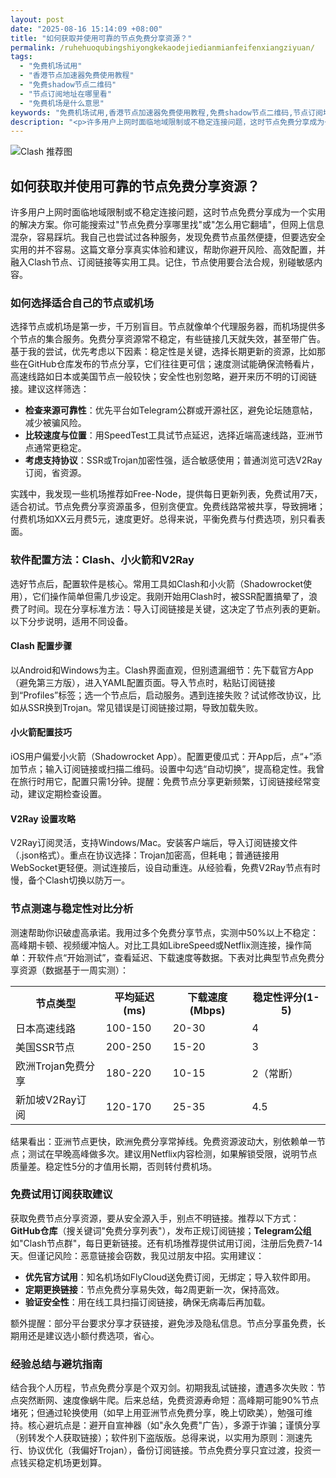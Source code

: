 ```yaml
---
layout: post
date: "2025-08-16 15:14:09 +08:00"
title: "如何获取并使用可靠的节点免费分享资源？"
permalink: /ruhehuoqubingshiyongkekaodejiedianmianfeifenxiangziyuan/
tags:
  - "免费机场试用"
  - "香港节点加速器免费使用教程"
  - "免费shadow节点二维码"
  - "节点订阅地址在哪里看"
  - "免费机场是什么意思"
keywords: "免费机场试用,香港节点加速器免费使用教程,免费shadow节点二维码,节点订阅地址在哪里看,免费机场是什么意思"
description: "<p>许多用户上网时面临地域限制或不稳定连接问题，这时节点免费分享成为一个实用的解决方案。你可能搜索过节点免费分享哪里找或怎么用它翻墙，但网上信息混杂，容易踩坑。我自己也尝试过各种服务，发现免费节点虽然便捷，但要选安全实用的并不容易。这篇文章分享真实体验和建议，帮助你避开风险、高效配置，并融入Clash节点、订阅链接等实用工具。记住，节点使用要合法合规，别碰敏感内容。</p>"
---
```


![Clash 推荐图](https://clashjd.github.io/assets/img/clash免费订阅.png)

## 如何获取并使用可靠的节点免费分享资源？

<p>许多用户上网时面临地域限制或不稳定连接问题，这时节点免费分享成为一个实用的解决方案。你可能搜索过"节点免费分享哪里找"或"怎么用它翻墙"，但网上信息混杂，容易踩坑。我自己也尝试过各种服务，发现免费节点虽然便捷，但要选安全实用的并不容易。这篇文章分享真实体验和建议，帮助你避开风险、高效配置，并融入Clash节点、订阅链接等实用工具。记住，节点使用要合法合规，别碰敏感内容。</p>
<h3>如何选择适合自己的节点或机场</h3>
<p>选择节点或机场是第一步，千万别盲目。节点就像单个代理服务器，而机场提供多个节点的集合服务。免费分享资源常不稳定，有些链接几天就失效，甚至带广告。基于我的尝试，优先考虑以下因素：稳定性是关键，选择长期更新的资源，比如那些在GitHub仓库发布的节点分享，它们往往更可信；速度测试能确保流畅看片，高速线路如日本或美国节点一般较快；安全性也别忽略，避开来历不明的订阅链接。建议这样筛选：</p>
<ul>
<li><strong>检查来源可靠性</strong>：优先平台如Telegram公群或开源社区，避免论坛随意帖，减少被骗风险。</li>
<li><strong>比较速度与位置</strong>：用SpeedTest工具试节点延迟，选择近端高速线路，亚洲节点通常更稳定。</li>
<li><strong>考虑支持协议</strong>：SSR或Trojan加密性强，适合敏感使用；普通浏览可选V2Ray订阅，省资源。</li>
</ul>
<p>实践中，我发现一些机场推荐如Free-Node，提供每日更新列表，免费试用7天，适合初试。节点免费分享资源虽多，但别贪便宜。免费线路常被共享，导致拥堵；付费机场如XX云月费5元，速度更好。总得来说，平衡免费与付费选项，别只看表面。</p>
<h3>软件配置方法：Clash、小火箭和V2Ray</h3>
<p>选好节点后，配置软件是核心。常用工具如Clash和小火箭（Shadowrocket使用），它们操作简单但需几步设定。我刚开始用Clash时，被SSR配置搞晕了，浪费了时间。现在分享标准方法：导入订阅链接是关键，这决定了节点列表的更新。以下分步说明，适用不同设备。</p>
<h4>Clash 配置步骤</h4>
<p>以Android和Windows为主。Clash界面直观，但别遗漏细节：先下载官方App（避免第三方版），进入YAML配置页面。导入节点时，粘贴订阅链接到“Profiles”标签；选一个节点后，启动服务。遇到连接失败？试试修改协议，比如从SSR换到Trojan。常见错误是订阅链接过期，导致加载失败。</p>
<h4>小火箭配置技巧</h4>
<p>iOS用户偏爱小火箭（Shadowrocket App）。配置更傻瓜式：开App后，点“+”添加节点；输入订阅链接或扫描二维码。设置中勾选“自动切换”，提高稳定性。我曾在旅行时用它，配置只需1分钟。提醒：免费节点分享更新频繁，订阅链接经常变动，建议定期检查设置。</p>
<h4>V2Ray 设置攻略</h4>
<p>V2Ray订阅灵活，支持Windows/Mac。安装客户端后，导入订阅链接文件（.json格式）。重点在协议选择：Trojan加密高，但耗电；普通链接用WebSocket更轻便。测试连接后，设自动重连。从经验看，免费V2Ray节点有时慢，备个Clash切换以防万一。</p>
<h3>节点测速与稳定性对比分析</h3>
<p>测速帮助你识破虚高承诺。我用过多个免费分享节点，实测中50%以上不稳定：高峰期卡顿、视频缓冲恼人。对比工具如LibreSpeed或Netflix测连接，操作简单：开软件点“开始测试”，查看延迟、下载速度等数据。下表对比典型节点免费分享资源（数据基于一周实测）：</p>
<table>
<tr><th>节点类型</th><th>平均延迟(ms)</th><th>下载速度(Mbps)</th><th>稳定性评分(1-5)</th></tr>
<tr><td>日本高速线路</td><td>100-150</td><td>20-30</td><td>4</td></tr>
<tr><td>美国SSR节点</td><td>200-250</td><td>15-20</td><td>3</td></tr>
<tr><td>欧洲Trojan免费分享</td><td>180-220</td><td>10-15</td><td>2（常断）</td></tr>
<tr><td>新加坡V2Ray订阅</td><td>120-170</td><td>25-35</td><td>4.5</td></tr>
</table>
<p>结果看出：亚洲节点更快，欧洲免费分享常掉线。免费资源波动大，别依赖单一节点；测试在早晚高峰做多次。建议用Netflix内容检测，如果解锁受限，说明节点质量差。稳定性5分的才值用长期，否则转付费机场。</p>
<h3>免费试用订阅获取建议</h3>
<p>获取免费节点分享资源，要从安全源入手，别点不明链接。推荐以下方式：<strong>GitHub仓库</strong>（搜关键词"免费分享列表"），发布正规订阅链接；<strong>Telegram公组</strong>如"Clash节点群"，每日更新链接。还有机场推荐提供试用订阅，注册后免费7-14天。但谨记风险：恶意链接会窃数，我见过朋友中招。实用建议：</p>
<ul>
<li><strong>优先官方试用</strong>：知名机场如FlyCloud送免费订阅，无绑定；导入软件即用。</li>
<li><strong>定期更换链接</strong>：节点免费分享易失效，每2周更新一次，保持高效。</li>
<li><strong>验证安全性</strong>：用在线工具扫描订阅链接，确保无病毒后再加载。</li>
</ul>
<p>额外提醒：部分平台要求分享才获链接，避免涉及隐私信息。节点分享虽免费，长期用还是建议选小额付费选项，省心。</p>
<h3>经验总结与避坑指南</h3>
<p>结合我个人历程，节点免费分享是个双刃剑。初期我乱试链接，遭遇多次失败：节点突然断网、速度像蜗牛爬。后来总结，免费资源寿命短：高峰期可能90%节点堵死；但通过轮换使用（如早上用亚洲节点免费分享，晚上切欧美），勉强可维持。核心避坑点是：避开自宣神器（如"永久免费"广告），多源于诈骗；谨慎分享（别转发个人获取链接）；软件别下盗版版。总得来说，以实用为原则：测速先行、协议优化（我偏好Trojan），备份订阅链接。节点免费分享只宜过渡，投资一点钱买稳定机场更划算。</p>
